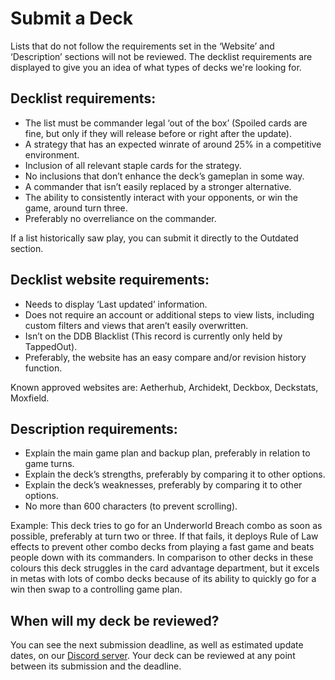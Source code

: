 # Submit a Deck
Lists that do not follow the requirements set in the ‘Website’ and ‘Description’ sections will not be reviewed. The decklist requirements are displayed to give you an idea of what types of decks we're looking for.

## Decklist requirements:
- The list must be commander legal ‘out of the box’ (Spoiled cards are fine, but only if they will release before or right after the update).
- A strategy that has an expected winrate of around 25% in a competitive environment.
- Inclusion of all relevant staple cards for the strategy.
- No inclusions that don’t enhance the deck’s gameplan in some way.
- A commander that isn’t easily replaced by a stronger alternative.
- The ability to consistently interact with your opponents, or win the game, around turn three.
- Preferably no overreliance on the commander.

If a list historically saw play, you can submit it directly to the Outdated section.

## Decklist website requirements:
- Needs to display ‘Last updated’ information.
- Does not require an account or additional steps to view lists, including custom filters and views that aren’t easily overwritten.
- Isn’t on the DDB Blacklist (This record is currently only held by TappedOut).
- Preferably, the website has an easy compare and/or revision history function.

Known approved websites are: Aetherhub, Archidekt, Deckbox, Deckstats, Moxfield.

## Description requirements:
- Explain the main game plan and backup plan, preferably in relation to game turns.
- Explain the deck’s strengths, preferably by comparing it to other options.
- Explain the deck’s weaknesses, preferably by comparing it to other options.
- No more than 600 characters (to prevent scrolling).

Example: This deck tries to go for an Underworld Breach combo as soon as possible, preferably at turn two or three. If that fails, it deploys Rule of Law effects to prevent other combo decks from playing a fast game and beats people down with its commanders. In comparison to other decks in these colours this deck struggles in the card advantage department, but it excels in metas with lots of combo decks because of its ability to quickly go for a win then swap to a controlling game plan.

## When will my deck be reviewed?
You can see the next submission deadline, as well as estimated update dates, on our [Discord server](https://discord.gg/BXPyu2P). Your deck can be reviewed at any point between its submission and the deadline.